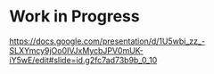 # Work in Progress
https://docs.google.com/presentation/d/1U5wbi_zz_-SLXYmcy9jOo0IVJxMycbJPV0mUK-iY5wE/edit#slide=id.g2fc7ad73b9b_0_10
